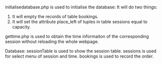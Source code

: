 initialisedatabase.php is used to initialise the database:
It will do two things:
1. It will empty the records of table bookings.
2. It will set the attribute place_left of tuples in table sessions equal to capacity.

gettime.php is used to obtain the time informaiton of the  corresponding session without reloading the whole webpage.

Database:
sessionTable is used to show the session table.
sessions is used for select menu of session and time.
bookings is used to record the order.

